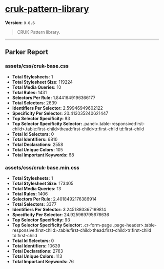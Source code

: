 # [cruk-pattern-library]( https://github.com/CRUKorg/cruk-pattern-library )

**Version:** `0.0.6`

> CRUK Pattern library.

* * *

## Parker Report

### assets/css/cruk-base.css

- **Total Stylesheets:** 1
- **Total Stylesheet Size:** 119224
- **Total Media Queries:** 10
- **Total Rules:** 1431
- **Selectors Per Rule:** 1.8441649196366177
- **Total Selectors:** 2639
- **Identifiers Per Selector:** 2.59946949602122
- **Specificity Per Selector:** 20.413035240621447
- **Top Selector Specificity:** 83
- **Top Selector Specificity Selector:** .panel>.table-responsive:first-child>.table:first-child>thead:first-child>tr:first-child td:first-child
- **Total Id Selectors:** 0
- **Total Identifiers:** 6810
- **Total Declarations:** 2558
- **Total Unique Colors:** 105
- **Total Important Keywords:** 68

### assets/css/cruk-base.min.css

- **Total Stylesheets:** 1
- **Total Stylesheet Size:** 173405
- **Total Media Queries:** 13
- **Total Rules:** 1406
- **Selectors Per Rule:** 2.4018492176386914
- **Total Selectors:** 3377
- **Identifiers Per Selector:** 3.2451880367189814
- **Specificity Per Selector:** 24.925969795676636
- **Top Selector Specificity:** 93
- **Top Selector Specificity Selector:** .cr-form-page .page-header>.table-responsive:first-child>.table:first-child>thead:first-child>tr:first-child td:first-child
- **Total Id Selectors:** 0
- **Total Identifiers:** 10639
- **Total Declarations:** 2763
- **Total Unique Colors:** 113
- **Total Important Keywords:** 76
